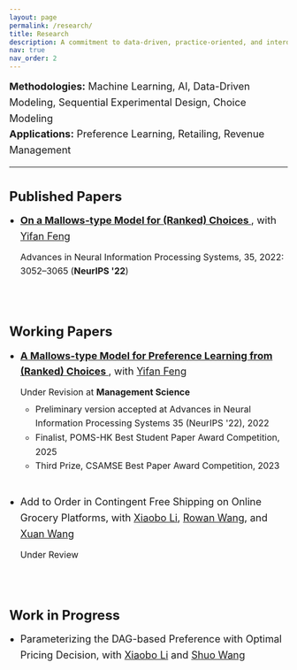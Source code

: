 ```yaml
---
layout: page
permalink: /research/
title: Research
description: A commitment to data-driven, practice-oriented, and interdisciplinary research.
nav: true
nav_order: 2
---
```


<div style="font-size: 18px; line-height: 1.6;">
  <div>
    <strong>Methodologies:</strong> Machine Learning, AI, Data-Driven Modeling, Sequential Experimental Design, Choice Modeling
  </div>
  <div>
    <strong>Applications:</strong> Preference Learning, Retailing, Revenue Management
  </div>

  <hr style="margin-top: 15px; margin-bottom: 15px;" />

  <div style="margin-top: 10px;">
    <h3 style="font-size: 24px; margin-bottom: 10px;">Published Papers</h3>
  </div>

  <div style="margin-bottom: 15px;">
    <ul style="margin: 0; padding-left: 20px;">
      <li>
        <div style="margin-bottom: 10px;">
          <strong>
            <a href="https://papers.nips.cc/paper_files/paper/2022/hash/145c28cd4b1df9b426990fd68045f4f7-Abstract-Conference.html">
              On a Mallows-type Model for (Ranked) Choices
            </a>
          </strong>, with
          <a href="https://sites.google.com/view/yifanfeng/?pli=1&authuser=1">Yifan Feng</a><br />
        </div>
        <div style="font-size: 16px;">
          Advances in Neural Information Processing Systems, 35, 2022: 3052–3065 (<strong>NeurIPS '22</strong>)
        </div>
      </li>
    </ul>
  </div>

  <br />
  <div>
    <h3 style="font-size: 24px; margin-bottom: 10px;">Working Papers</h3>
  </div>

  <div style="margin-bottom: 15px;">
    <ul style="margin: 0; padding-left: 20px;">
      <li>
        <div style="margin-bottom: 10px;">
          <strong>
            <a href="https://papers.ssrn.com/sol3/papers.cfm?abstract_id=4539900">
              A Mallows-type Model for Preference Learning from (Ranked) Choices
            </a>
          </strong>, with
          <a href="https://sites.google.com/view/yifanfeng/?pli=1&authuser=1">Yifan Feng</a><br />
        </div>
        <div style="font-size: 16px;">
          Under Revision at <strong>Management Science</strong>
          <ul style="margin-top: 5px;">
            <li>Preliminary version accepted at Advances in Neural Information Processing Systems 35 (NeurIPS '22), 2022</li>
            <li>Finalist, POMS-HK Best Student Paper Award Competition, 2025</li>
            <li>Third Prize, CSAMSE Best Paper Award Competition, 2023</li>
          </ul>
        </div>
      </li>
      <br />
      <li style="margin-top: 10px;">
        <div style="margin-bottom: 10px;">
          Add to Order in Contingent Free Shipping on Online Grocery Platforms, with 
          <a href="https://sites.google.com/site/lixiaobohome/home?authuser=1">Xiaobo Li</a>, 
          <a href="https://www.sustech.edu.cn/en/faculties/rowan-wang.html">Rowan Wang</a>, and 
          <a href="https://isom.hkust.edu.hk/faculty-and-staff/directory/xuanwang">Xuan Wang</a><br />
        </div>
        <div style="font-size: 16px;">
          Under Review
        </div>
      </li>
    </ul>
  </div>

  <br />
  <div>
    <h3 style="font-size: 24px; margin-bottom: 10px;">Work in Progress</h3>
  </div>

  <div>
    <ul style="margin: 0; padding-left: 20px;">
      <li>
        Parameterizing the DAG-based Preference with Optimal Pricing Decision, with 
        <a href="https://sites.google.com/site/lixiaobohome/home?authuser=1">Xiaobo Li</a> and 
        <a href="https://www.linkedin.com/in/shuo-wang-942aa8b9/">Shuo Wang</a>
      </li>
    </ul>
  </div>
</div>


<!--
**Methodologies:** Machine Learning, AI, Data Driven Modelling, Sequential Experimental Design, Choice Model

**Applications:** Preference Learning, Retailing, Revenue Management
-->

<!--
---

<br/>

### Published Papers

<br/>
-->

<!--
<span style="font-family: Arial, Helvetica, sans-serif; color: blue; font-size: 2em;">Published Papers</span>
-->

<!--
- **[On a Mallows-type Model for (Ranked) Choices](https://papers.nips.cc/paper_files/paper/2022/hash/145c28cd4b1df9b426990fd68045f4f7-Abstract-Conference.html)**, with [Yifan Feng](https://sites.google.com/view/yifanfeng/?pli=1&authuser=1)

  Advances in Neural Information Processing Systems, 35, 2022: 3052--3065 (**NeurIPS '22**)

<br/>

### Working Papers

- **[A Mallows-type Model for Preference Learning from (Ranked) Choices](https://papers.ssrn.com/sol3/papers.cfm?abstract_id=4539900)**, with [Yifan Feng](https://sites.google.com/view/yifanfeng/?pli=1&authuser=1)

  Under Revision at **Management Science**

  - Preliminary version accepted at Advances in Neural Information Processing Systems 35 (NeurIPS '22), 2022
  - Finalist, POMS-HK Best Student Paper Award Competition, 2025
  - Third Prize, CSAMSE Best Paper Award Competition, 2023

<br>

- Add to Order in Contingent Free Shipping on Online Grocery Platforms, with [Xiaobo Li](https://sites.google.com/site/lixiaobohome/home?authuser=1), [Rowan Wang](https://www.sustech.edu.cn/en/faculties/rowan-wang.html) and [Xuan Wang](https://isom.hkust.edu.hk/faculty-and-staff/directory/xuanwang)

  Under Review

<br/>

### Work in Progress

- Parameterizing the DAG-based Preference with Optimal Pricing Decision, with [Xiaobo Li](https://sites.google.com/site/lixiaobohome/home?authuser=1) and [Shuo Wang](https://www.linkedin.com/in/shuo-wang-942aa8b9/)
-->
